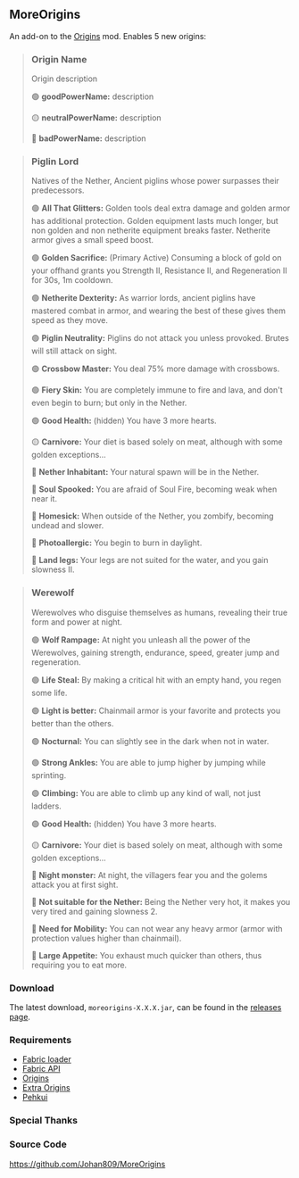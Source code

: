 ## MoreOrigins 

An add-on to the [Origins](https://www.curseforge.com/minecraft/mc-mods/origins) mod. Enables 5 new origins:

> ### Origin Name
>
> Origin description
>
> 🟢 **goodPowerName:** description
>
> 🟡 **neutralPowerName:** description
>
> 🔴 **badPowerName:** description

> ### Piglin Lord
>
> Natives of the Nether, Ancient piglins whose power surpasses their predecessors.
>
> 🟢 **All That Glitters:** Golden tools deal extra damage and golden armor has additional protection. Golden equipment lasts much longer, but non golden and non netherite equipment breaks faster. Netherite armor gives a small speed boost.
> 
> 🟢 **Golden Sacrifice:** (Primary Active) Consuming a block of gold on your offhand grants you Strength II, Resistance II, and Regeneration II for 30s, 1m cooldown.
>
> 🟢 **Netherite Dexterity:** As warrior lords, ancient piglins have mastered combat in armor, and wearing the best of these gives them speed as they move. 
> 
> 🟢 **Piglin Neutrality:** Piglins do not attack you unless provoked. Brutes will still attack on sight.
> 
> 🟢 **Crossbow Master:** You deal 75% more damage with crossbows.
> 
> 🟢 **Fiery Skin:** You are completely immune to fire and lava, and don't even begin to burn; but only in the Nether.
> 
> 🟢 **Good Health:** (hidden) You have 3 more hearts.
> 
> 🟡 **Carnivore:** Your diet is based solely on meat, although with some golden exceptions...
>
> 🔴 **Nether Inhabitant:** Your natural spawn will be in the Nether.
> 
> 🔴 **Soul Spooked:** You are afraid of Soul Fire, becoming weak when near it.
> 
> 🔴 **Homesick:** When outside of the Nether, you zombify, becoming undead and slower.
> 
> 🔴 **Photoallergic:** You begin to burn in daylight.
> 
> 🔴 **Land legs:** Your legs are not suited for the water, and you gain slowness II.

> ### Werewolf
>
> Werewolves who disguise themselves as humans, revealing their true form and power at night.
>
> 🟢 **Wolf Rampage:** At night you unleash all the power of the Werewolves, gaining strength, endurance, speed, greater jump and regeneration.
>
> 🟢 **Life Steal:** By making a critical hit with an empty hand, you regen some life.
>
> 🟢 **Light is better:** Chainmail armor is your favorite and protects you better than the others.
>
> 🟢 **Nocturnal:** You can slightly see in the dark when not in water.
>
> 🟢 **Strong Ankles:** You are able to jump higher by jumping while sprinting.
>
> 🟢 **Climbing:** You are able to climb up any kind of wall, not just ladders.
>
> 🟢 **Good Health:** (hidden) You have 3 more hearts.
>
> 🟡 **Carnivore:** Your diet is based solely on meat, although with some golden exceptions...
>
> 🔴 **Night monster:** At night, the villagers fear you and the golems attack you at first sight.
>
> 🔴 **Not suitable for the Nether:** Being the Nether very hot, it makes you very tired and gaining slowness 2.
>
> 🔴 **Need for Mobility:** You can not wear any heavy armor (armor with protection values higher than chainmail).
>
> 🔴 **Large Appetite:** You exhaust much quicker than others, thus requiring you to eat more.


### Download

The latest download, `moreorigins-X.X.X.jar`, can be found in the [releases page](https://github.com/Johan809/MoreOrigins/releases).

### Requirements

* [Fabric loader](https://fabricmc.net/)
* [Fabric API](https://www.curseforge.com/minecraft/mc-mods/fabric-api)
* [Origins](https://www.curseforge.com/minecraft/mc-mods/origins)
* [Extra Origins](https://www.curseforge.com/minecraft/mc-mods/extra-origins)
* [Pehkui](https://www.curseforge.com/minecraft/mc-mods/pehkui)

### Special Thanks



### Source Code

https://github.com/Johan809/MoreOrigins
